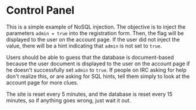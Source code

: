 Control Panel
======

This is a simple example of NoSQL injection. The objective is to inject the
parameters `admin = true` into the registration form. Then, the flag will be
displayed to the user on the account page. If the user did not inject the value,
there will be a hint indicating that `admin` is not set to `true`.

Users should be able to guess that the database is document-based because the
user document is displayed to the user on the account page if he doesn't
successfully set `admin` to `true`. If people on IRC asking for help don't
realize this, or are asking for SQL hints, tell them simply to look at the
account page for more clues.

The site is reset every 5 minutes, and the database is reset every 15 minutes,
so if anything goes wrong, just wait it out.